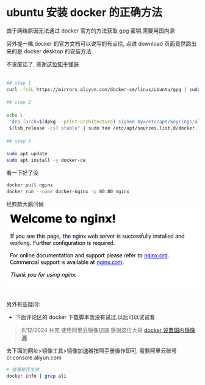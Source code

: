 # ubuntu 安装 docker 的正确方法

由于网络原因无法通过 docker 官方的方法获取 gpg 密钥,需要用国内源

另外提一嘴,docker 的官方文档可以说写的有点烂, 点进 download 页面竟然跳出来的是 docker desktop 的安装方法

不说废话了, 感谢[这位知乎懂哥](https://zhuanlan.zhihu.com/p/588264423?utm_id=0)

```bash

## step 1
curl -fsSL https://mirrors.aliyun.com/docker-ce/linux/ubuntu/gpg | sudo gpg --dearmor -o /etc/apt/keyrings/aliyun-docker.gpg

## step 2

echo \
 "deb [arch=$(dpkg --print-architecture) signed-by=/etc/apt/keyrings/aliyun-docker.gpg] https://mirrors.aliyun.com/docker-ce/linux/ubuntu \
 $(lsb_release -cs) stable" | sudo tee /etc/apt/sources.list.d/docker.list > /dev/null

## step 3

sudo apt update
sudo apt install -y docker-ce
```

看一下好了没

```bash
docker pull nginx
docker run --name docker-nginx -p 80:80 nginx
```

经典款大鹅问候
![经典大鹅问候](./nginx_welcome.png)

另外有些疑问:

- 下面评论区的 docker 下载脚本我没有试过,以后可以试试看

> 6/12/2024 补充
> 使用阿里云镜像加速
> 感谢这位大哥 [docker 设置国内镜像源](https://www.cnblogs.com/eddyz/p/17168828.html)

去下面的网址>镜像工具>镜像加速器按照手册操作即可, 需要阿里云账号
cr.console.aliyun.com

```bash
# 查看是否生效
docker info | grep ali
```
